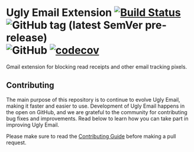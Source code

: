 # Ugly Email Extension [![Build Status](https://travis-ci.com/OneClickLab/ugly-email-extension.svg?branch=master)](https://travis-ci.com/OneClickLab/ugly-email-extension) ![GitHub tag (latest SemVer pre-release)](https://img.shields.io/github/v/tag/OneClickLab/ugly-email-extension?include_prereleases) ![GitHub](https://img.shields.io/github/license/OneClickLab/ugly-email-extension) [![codecov](https://codecov.io/gh/OneClickLab/ugly-email-extension/branch/master/graph/badge.svg)](https://codecov.io/gh/OneClickLab/ugly-email-extension)
Gmail extension for blocking read receipts and other email tracking pixels.

## Contributing
The main purpose of this repository is to continue to evolve Ugly Email, making it faster and easier to use. Development of Ugly Email happens in the open on GitHub, and we are grateful to the community for contributing bug fixes and improvements. Read below to learn how you can take part in improving Ugly Email.

Please make sure to read the [Contributing Guide](https://github.com/OneClickLab/ugly-email-extension/blob/dev/.github/CONTRIBUTING.md) before making a pull request. 
